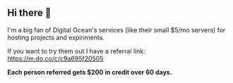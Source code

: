## Hi there 👋

I'm a big fan of Digital Ocean's services (like their small $5/mo servers) for hosting projects and expiriments.

If you want to try them out I have a referral link:  
https://m.do.co/c/c9a695f20505

**Each person referred gets $200 in credit over 60 days.**
